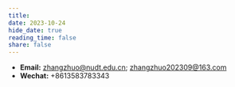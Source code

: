 ```yaml
---
title: 
date: 2023-10-24
hide_date: true
reading_time: false
share: false
---
```

* **Email:** zhangzhuo@nudt.edu.cn; zhangzhuo202309@163.com
* **Wechat:** +8613583783343
